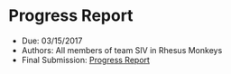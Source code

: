 # Progress Report

- Due: 03/15/2017
- Authors: All members of team SIV in Rhesus Monkeys
- Final Submission: [Progress Report](https://github.com/STAT540-UBC/team_SIV-in-Rhesus-Monkeys/blob/master/Progress%20Report/progress_report.md)
